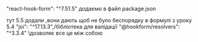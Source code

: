 "react-hook-form": "^7.51.5"
додаємо  в файл package.json


тут 5.5 додали ,вони дають щоб не було беспорядку в формулі з уроку 5.4
"joi": "^17.13.3",/бібліотека для валідації
"@hookform/resolvers": "^3.3.4" \дозволяє все це між собою
